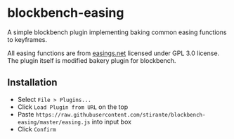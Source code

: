 # blockbench-easing

A simple blockbench plugin implementing baking common easing functions to keyframes.

All easing functions are from [easings.net](https://easings.net/) licensed under GPL 3.0 license. The plugin itself is modified bakery plugin for blockbench.

## Installation

* Select `File > Plugins...`
* Click `Load Plugin from URL` on the top
* Paste `https://raw.githubusercontent.com/stirante/blockbench-easing/master/easing.js` into input box
* Click `Confirm`